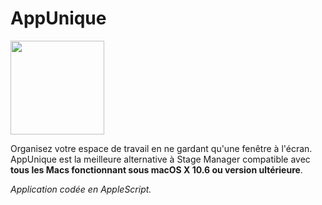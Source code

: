 # AppUnique

<img width="150" src="https://zupimages.net/up/23/23/b51p.png" alt="" /></a>

Organisez votre espace de travail en ne gardant qu'une fenêtre à l'écran.
AppUnique est la meilleure alternative à Stage Manager compatible avec **tous les Macs fonctionnant sous macOS X 10.6 ou version ultérieure**.

*Application codée en AppleScript.*
